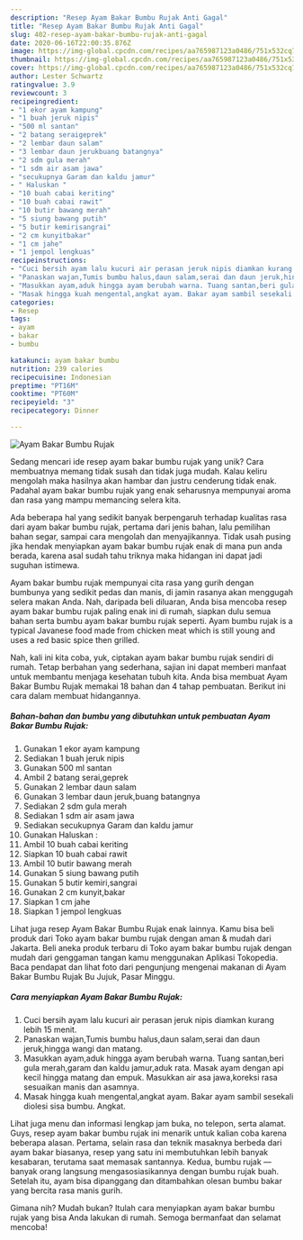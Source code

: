 ```yaml
---
description: "Resep Ayam Bakar Bumbu Rujak Anti Gagal"
title: "Resep Ayam Bakar Bumbu Rujak Anti Gagal"
slug: 402-resep-ayam-bakar-bumbu-rujak-anti-gagal
date: 2020-06-16T22:00:35.876Z
image: https://img-global.cpcdn.com/recipes/aa765987123a0486/751x532cq70/ayam-bakar-bumbu-rujak-foto-resep-utama.jpg
thumbnail: https://img-global.cpcdn.com/recipes/aa765987123a0486/751x532cq70/ayam-bakar-bumbu-rujak-foto-resep-utama.jpg
cover: https://img-global.cpcdn.com/recipes/aa765987123a0486/751x532cq70/ayam-bakar-bumbu-rujak-foto-resep-utama.jpg
author: Lester Schwartz
ratingvalue: 3.9
reviewcount: 3
recipeingredient:
- "1 ekor ayam kampung"
- "1 buah jeruk nipis"
- "500 ml santan"
- "2 batang seraigeprek"
- "2 lembar daun salam"
- "3 lembar daun jerukbuang batangnya"
- "2 sdm gula merah"
- "1 sdm air asam jawa"
- "secukupnya Garam dan kaldu jamur"
- " Haluskan "
- "10 buah cabai keriting"
- "10 buah cabai rawit"
- "10 butir bawang merah"
- "5 siung bawang putih"
- "5 butir kemirisangrai"
- "2 cm kunyitbakar"
- "1 cm jahe"
- "1 jempol lengkuas"
recipeinstructions:
- "Cuci bersih ayam lalu kucuri air perasan jeruk nipis diamkan kurang lebih 15 menit."
- "Panaskan wajan,Tumis bumbu halus,daun salam,serai dan daun jeruk,hingga wangi dan matang."
- "Masukkan ayam,aduk hingga ayam berubah warna. Tuang santan,beri gula merah,garam dan kaldu jamur,aduk rata. Masak ayam dengan api kecil hingga matang dan empuk. Masukkan air asa jawa,koreksi rasa sesuaikan manis dan asamnya."
- "Masak hingga kuah mengental,angkat ayam. Bakar ayam sambil sesekali diolesi sisa bumbu. Angkat."
categories:
- Resep
tags:
- ayam
- bakar
- bumbu

katakunci: ayam bakar bumbu 
nutrition: 239 calories
recipecuisine: Indonesian
preptime: "PT16M"
cooktime: "PT60M"
recipeyield: "3"
recipecategory: Dinner

---
```



![Ayam Bakar Bumbu Rujak](https://img-global.cpcdn.com/recipes/aa765987123a0486/751x532cq70/ayam-bakar-bumbu-rujak-foto-resep-utama.jpg)

Sedang mencari ide resep ayam bakar bumbu rujak yang unik? Cara membuatnya memang tidak susah dan tidak juga mudah. Kalau keliru mengolah maka hasilnya akan hambar dan justru cenderung tidak enak. Padahal ayam bakar bumbu rujak yang enak seharusnya mempunyai aroma dan rasa yang mampu memancing selera kita.

Ada beberapa hal yang sedikit banyak berpengaruh terhadap kualitas rasa dari ayam bakar bumbu rujak, pertama dari jenis bahan, lalu pemilihan bahan segar, sampai cara mengolah dan menyajikannya. Tidak usah pusing jika hendak menyiapkan ayam bakar bumbu rujak enak di mana pun anda berada, karena asal sudah tahu triknya maka hidangan ini dapat jadi suguhan istimewa.

Ayam bakar bumbu rujak mempunyai cita rasa yang gurih dengan bumbunya yang sedikit pedas dan manis, di jamin rasanya akan menggugah selera makan Anda. Nah, daripada beli diluaran, Anda bisa mencoba resep ayam bakar bumbu rujak paling enak ini di rumah, siapkan dulu semua bahan serta bumbu ayam bakar bumbu rujak seperti. Ayam bumbu rujak is a typical Javanese food made from chicken meat which is still young and uses a red basic spice then grilled.


Nah, kali ini kita coba, yuk, ciptakan ayam bakar bumbu rujak sendiri di rumah. Tetap berbahan yang sederhana, sajian ini dapat memberi manfaat untuk membantu menjaga kesehatan tubuh kita. Anda bisa membuat Ayam Bakar Bumbu Rujak memakai 18 bahan dan 4 tahap pembuatan. Berikut ini cara dalam membuat hidangannya.

<!--inarticleads1-->

##### Bahan-bahan dan bumbu yang dibutuhkan untuk pembuatan Ayam Bakar Bumbu Rujak:

1. Gunakan 1 ekor ayam kampung
1. Sediakan 1 buah jeruk nipis
1. Gunakan 500 ml santan
1. Ambil 2 batang serai,geprek
1. Gunakan 2 lembar daun salam
1. Gunakan 3 lembar daun jeruk,buang batangnya
1. Sediakan 2 sdm gula merah
1. Sediakan 1 sdm air asam jawa
1. Sediakan secukupnya Garam dan kaldu jamur
1. Gunakan  Haluskan :
1. Ambil 10 buah cabai keriting
1. Siapkan 10 buah cabai rawit
1. Ambil 10 butir bawang merah
1. Gunakan 5 siung bawang putih
1. Gunakan 5 butir kemiri,sangrai
1. Gunakan 2 cm kunyit,bakar
1. Siapkan 1 cm jahe
1. Siapkan 1 jempol lengkuas


Lihat juga resep Ayam Bakar Bumbu Rujak enak lainnya. Kamu bisa beli produk dari Toko ayam bakar bumbu rujak dengan aman &amp; mudah dari Jakarta. Beli aneka produk terbaru di Toko ayam bakar bumbu rujak dengan mudah dari genggaman tangan kamu menggunakan Aplikasi Tokopedia. Baca pendapat dan lihat foto dari pengunjung mengenai makanan di Ayam Bakar Bumbu Rujak Bu Jujuk, Pasar Minggu. 

<!--inarticleads2-->

##### Cara menyiapkan Ayam Bakar Bumbu Rujak:

1. Cuci bersih ayam lalu kucuri air perasan jeruk nipis diamkan kurang lebih 15 menit.
1. Panaskan wajan,Tumis bumbu halus,daun salam,serai dan daun jeruk,hingga wangi dan matang.
1. Masukkan ayam,aduk hingga ayam berubah warna. Tuang santan,beri gula merah,garam dan kaldu jamur,aduk rata. Masak ayam dengan api kecil hingga matang dan empuk. Masukkan air asa jawa,koreksi rasa sesuaikan manis dan asamnya.
1. Masak hingga kuah mengental,angkat ayam. Bakar ayam sambil sesekali diolesi sisa bumbu. Angkat.


Lihat juga menu dan informasi lengkap jam buka, no telepon, serta alamat. Guys, resep ayam bakar bumbu rujak ini menarik untuk kalian coba karena beberapa alasan. Pertama, selain rasa dan teknik masaknya berbeda dari ayam bakar biasanya, resep yang satu ini membutuhkan lebih banyak kesabaran, terutama saat memasak santannya. Kedua, bumbu rujak — banyak orang langsung mengasosiasikannya dengan bumbu rujak buah. Setelah itu, ayam bisa dipanggang dan ditambahkan olesan bumbu bakar yang bercita rasa manis gurih. 

Gimana nih? Mudah bukan? Itulah cara menyiapkan ayam bakar bumbu rujak yang bisa Anda lakukan di rumah. Semoga bermanfaat dan selamat mencoba!
